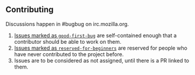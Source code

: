 ## Contributing

Discussions happen in #bugbug on irc.mozilla.org.

1. [Issues marked as `good-first-bug`](https://github.com/mozilla/bugbug/labels/good-first-bug) are self-contained enough that a contributor should be able to work on them.
2. [Issues marked as `reserved-for-beginners`](https://github.com/mozilla/bugbug/labels/reserved-for-beginners) are reserved for people who have never contributed to the project before.
3. Issues are to be considered as not assigned, until there is a PR linked to them.
